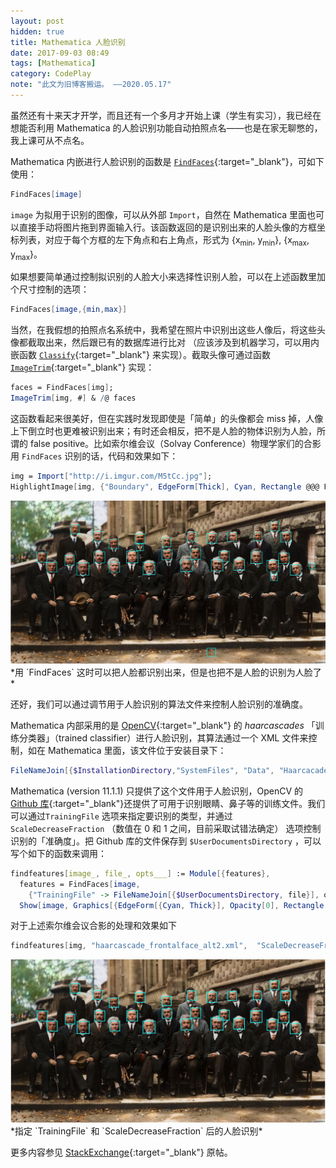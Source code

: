 ```yaml
---
layout: post
hidden: true
title: Mathematica 人脸识别
date: 2017-09-03 08:49
tags: [Mathematica]
category: CodePlay
note: "此文为旧博客搬运。 ——2020.05.17"
---
```

虽然还有十来天才开学，而且还有一个多月才开始上课（学生有实习），我已经在想能否利用 Mathematica 的人脸识别功能自动拍照点名——也是在家无聊憋的，我上课可从不点名。

Mathematica 内嵌进行人脸识别的函数是 [`FindFaces`](http://reference.wolfram.com/language/ref/FindFaces.html){:target="_blank"}，可如下使用：

```Mathematica
FindFaces[image]
```

`image` 为拟用于识别的图像，可以从外部 `Import`，自然在 Mathematica 里面也可以直接手动将图片拖到界面输入行。该函数返回的是识别出来的人脸头像的方框坐标列表，对应于每个方框的左下角点和右上角点，形式为 {x<sub>min</sub>, y<sub>min</sub>}, {x<sub>max</sub>, y<sub>max</sub>}。

如果想要简单通过控制拟识别的人脸大小来选择性识别人脸，可以在上述函数里加个尺寸控制的选项：

```Mathematica
FindFaces[image,{min,max}]
```

当然，在我假想的拍照点名系统中，我希望在照片中识别出这些人像后，将这些头像都截取出来，然后跟已有的数据库进行比对 （应该涉及到机器学习，可以用内嵌函数 [`Classify`](http://reference.wolfram.com/language/ref/Classify.html){:target="_blank"} 来实现）。截取头像可通过函数 [`ImageTrim`](http://reference.wolfram.com/language/ref/ImageTrim.html){:target="_blank"} 实现：

```Mathematica
faces = FindFaces[img];
ImageTrim[img, #] & /@ faces
```

这函数看起来很美好，但在实践时发现即使是「简单」的头像都会 miss 掉，人像上下倒立时也更难被识别出来；有时还会相反，把不是人脸的物体识别为人脸，所谓的 false positive。比如索尔维会议（Solvay Conference）物理学家们的合影用 `FindFaces` 识别的话，代码和效果如下：

```Mathematica
img = Import["http://i.imgur.com/M5tCc.jpg"];
HighlightImage[img, {"Boundary", EdgeForm[Thick], Cyan, Rectangle @@@ FindFaces[#] &}]
```

<img src="/assets/img/solvay-findfaces.jpg">
*用 `FindFaces` 这时可以把人脸都识别出来，但是也把不是人脸的识别为人脸了*

还好，我们可以通过调节用于人脸识别的算法文件来控制人脸识别的准确度。

Mathematica 内部采用的是 [OpenCV](http://opencv.org/){:target="_blank"} 的 *haarcascades* 「训练分类器」（trained classifier）进行人脸识别，其算法通过一个 XML 文件来控制，如在 Mathematica 里面，该文件位于安装目录下：

```Mathematica
FileNameJoin[{$InstallationDirectory,"SystemFiles", "Data", "Haarcacades", "frontalface.xml"}]
```

Mathematica (version 11.1.1) 只提供了这个文件用于人脸识别，OpenCV 的 [Github 库](https://github.com/opencv/opencv/tree/master/data/haarcascades){:target="_blank"}还提供了可用于识别眼睛、鼻子等的训练文件。我们可以通过`TrainingFile` 选项来指定要识别的类型，并通过 `ScaleDecreaseFraction` （数值在 0 和 1 之间，目前采取试错法确定） 选项控制识别的「准确度」。把 Github 库的文件保存到 `$UserDocumentsDirectory` ，可以写个如下的函数来调用：

```Mathematica
findfeatures[image_, file_, opts___] := Module[{features},
  features = FindFaces[image, 
    {"TrainingFile" -> FileNameJoin[{$UserDocumentsDirectory, file}], opts}];
  Show[image, Graphics[{EdgeForm[{Cyan, Thick}], Opacity[0], Rectangle @@@ features}]]]
```

对于上述索尔维会议合影的处理和效果如下

```Mathematica
findfeatures[img, "haarcascade_frontalface_alt2.xml",  "ScaleDecreaseFraction" -> 0.8]
```

<img src="/assets/img/solvay-findfeatures.jpg">
*指定 `TrainingFile` 和 `ScaleDecreaseFraction` 后的人脸识别*

更多内容参见 [StackExchange](https://mathematica.stackexchange.com/questions/16686/findfaces-how-to-improve-the-results-of-the-face-recognition-feature){:target="_blank"} 原帖。



